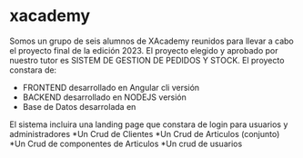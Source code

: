 # xacademy

Somos un grupo de seis alumnos de XAcademy reunidos para llevar a cabo el proyecto final de la edición 2023. 
El proyecto elegido y aprobado por nuestro tutor es SISTEM DE GESTION DE PEDIDOS Y STOCK. 
El proyecto constara de: 

 * FRONTEND desarrollado en Angular cli versión
 * BACKEND desarrollado en NODEJS versión
 * Base de Datos desarrolada en 

El sistema incluira una landing page que constara de login para usuarios y administradores 
*Un Crud de Clientes
*Un Crud de Articulos (conjunto)
*Un Crud de componentes de Articulos
*Un crud de usuarios
